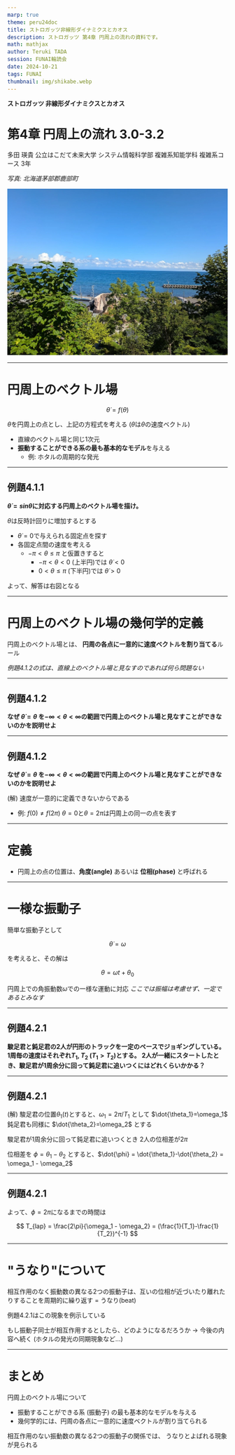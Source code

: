 ```yaml
---
marp: true
theme: peru24doc
title: ストロガッツ非線形ダイナミクスとカオス
description: ストロガッツ 第4章 円周上の流れの資料です。
math: mathjax
author: Teruki TADA
session: FUNAI輪読会
date: 2024-10-21
tags: FUNAI
thumbnail: img/shikabe.webp
---
```


**ストロガッツ 非線形ダイナミクスとカオス**
# 第4章 円周上の流れ 3.0-3.2

多田 瑛貴
公立はこだて未来大学 システム情報科学部
複雑系知能学科 複雑系コース 3年

*写真: 北海道茅部郡鹿部町*

![bg right:40%](img/shikabe.webp)

---

# 円周上のベクトル場

$$ \dot{\theta} = f(\theta) $$

$\theta$を円周上の点とし、上記の方程式を考える
($\dot{\theta}$は$\theta$の速度ベクトル)

- 直線のベクトル場と同じ1次元
- **振動することができる系の最も基本的なモデル**を与える
  - 例: ホタルの周期的な発光

---

## 例題4.1.1

**$\dot{\theta}=sin\theta$に対応する円周上のベクトル場を描け。**


$\theta$は反時計回りに増加するとする

- $\dot{\theta} = 0$で与えられる固定点を探す
- 各固定点間の速度を考える
  - $-\pi < \theta \le \pi$ と仮置きすると
    - $-\pi < \theta < 0$ (上半円)では $\dot{\theta} < 0$
    - $0 < \theta \le \pi$ (下半円)では $\dot{\theta} > 0$

よって、解答は右図となる


---

# 円周上のベクトル場の幾何学的定義

円周上のベクトル場とは、
**円周の各点に一意的に速度ベクトルを割り当てる**ルール

*例題4.1.2の式は、直線上のベクトル場と見なすのであれば何ら問題ない*

---


## 例題4.1.2

**なぜ $\dot{\theta}=\theta$ を$-\infty<\theta<\infty$の範囲で円周上のベクトル場と見なすことができないのかを説明せよ**

---

## 例題4.1.2

**なぜ $\dot{\theta}=\theta$ を$-\infty<\theta<\infty$の範囲で円周上のベクトル場と見なすことができないのかを説明せよ**


(解) 速度が一意的に定義できないからである
- 例: $f(0) \neq f(2\pi)$
$\theta=0$と$\theta=2\pi$は円周上の同一の点を表す

--- 

# 定義

- 円周上の点の位置は、**角度(angle)** あるいは **位相(phase)** と呼ばれる

---

# 一様な振動子

簡単な振動子として

$$ \dot{\theta} = \omega $$

を考えると、その解は

$$ \theta = \omega t + \theta_0 $$

円周上での角振動数$\omega$での一様な運動に対応
*ここでは振幅は考慮せず、一定であるとみなす*

---

## 例題4.2.1

**駿足君と鈍足君の2人が円形のトラックを一定のペースでジョギングしている。
1周毎の速度はそれぞれ$T_1$, $T_2$ ($T_1 > T_2$)とする。
2人が一緒にスタートしたとき、駿足君が1周余分に回って鈍足君に追いつくにはどれくらいかかる？**

---

## 例題4.2.1

(解)
駿足君の位置$\theta_1(t)$とすると、$\omega_1=2\pi/T_1$ として $\dot{\theta_1}=\omega_1$
鈍足君も同様に $\dot{\theta_2}=\omega_2$ とする

駿足君が1周余分に回って鈍足君に追いつくとき
2人の位相差が$2\pi$

位相差を $\phi = \theta_1-\theta_2$ とすると、$\dot{\phi} = \dot{\theta_1}-\dot{\theta_2} = \omega_1 - \omega_2$ 

---

## 例題4.2.1

よって、$\phi = 2\pi$になるまでの時間は

$$ T_{lap} = \frac{2\pi}{\omega_1 - \omega_2} = (\frac{1}{T_1}-\frac{1}{T_2})^{-1} $$


---

# "うなり"について

相互作用のなく振動数の異なる2つの振動子は、互いの位相が近づいたり離れたりすることを周期的に繰り返す = うなり(beat)

例題4.2.1はこの現象を例示している

もし振動子同士が相互作用するとしたら、どのようになるだろうか
→ 今後の内容へ続く (ホタルの発光の同期現象など...)

---

# まとめ


円周上のベクトル場について
- 振動することができる系 (振動子) の最も基本的なモデルを与える
- 幾何学的には、円周の各点に一意的に速度ベクトルが割り当てられる

相互作用のない振動数の異なる2つの振動子の関係では、
うなりとよばれる現象が見られる